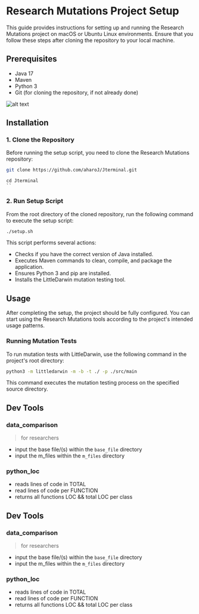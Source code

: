 # Research Mutations Project Setup

This guide provides instructions for setting up and running the Research Mutations project on macOS or Ubuntu Linux environments. Ensure that you follow these steps after cloning the repository to your local machine.

## Prerequisites

- Java 17
- Maven
- Python 3
- Git (for cloning the repository, if not already done)

![alt text](public/research.gif)

## Installation

### 1. Clone the Repository

Before running the setup script, you need to clone the Research Mutations repository:

```bash
git clone https://github.com/aharoJ/Jterminal.git
```

```
cd Jterminal
``
```

### 2. Run Setup Script

From the root directory of the cloned repository, run the following command to execute the setup script:

```bash
./setup.sh
```

This script performs several actions:

- Checks if you have the correct version of Java installed.
- Executes Maven commands to clean, compile, and package the application.
- Ensures Python 3 and pip are installed.
- Installs the LittleDarwin mutation testing tool.

## Usage

After completing the setup, the project should be fully configured. You can start using the Research Mutations tools according to the project's intended usage patterns.

### Running Mutation Tests

To run mutation tests with LittleDarwin, use the following command in the project's root directory:

```bash
python3 -m littledarwin -m -b -t ./ -p ./src/main
```

This command executes the mutation testing process on the specified source directory.

## Dev Tools

### data_comparison

> for researchers

- input the base file/(s) within the `base_file` directory
- input the m_files within the `m_files` directory

### python_loc

- reads lines of code in TOTAL
- read lines of code per FUNCTION
- returns all functions LOC && total LOC per class

## Dev Tools

### data_comparison

> for researchers

- input the base file/(s) within the `base_file` directory
- input the m_files within the `m_files` directory

### python_loc

- reads lines of code in TOTAL
- read lines of code per FUNCTION
- returns all functions LOC && total LOC per class
